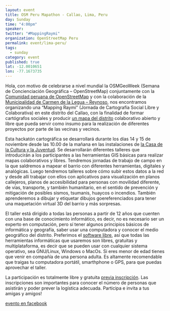```yaml
---
layout: event
title: OSM Peru Mapathon - Callao, Lima, Peru
day: Sunday
time: "4:00pm"
speaker:  
twitter: "#MappingRaymi"
organization: OpenStreetMap Peru
permalink: event/lima-peru/
tags: 
  - sunday
category: event
published: true
lat: -12.0010651
lon: -77.1673735
---
```

Hola, con motivo de celebrarse a nivel mundial la OSMGeoWeek (Semana de Concienciación Geográfica – OpenStreetMap) conjuntamente con la [Comunidad peruana de OpenStreetMap](http://wiki.openstreetmap.org/wiki/WikiProject_Peru) y con la colaboración de la [Municipalidad de Carmen de la Legua – Reynoso](http://municarmendelalegua.gob.pe/), nos encontramos organizando una “Mapping Raymi” (Jornada de Cartografía Social Libre y Colaborativa) en este distrito del Callao, con la finalidad de formar cartógrafos sociales y producir [un mapa del distrito](http://www.openstreetmap.org/#map=16/-12.0425/-77.0893) colaborativo abierto y libre que pueda servir como insumo para la realización de diferentes proyectos por parte de las vecinas y vecinos.

Esta hackatón cartográfica se desarrollará durante los días 14 y 15 de noviembre desde las 10.00 de la mañana en las instalaciones de [la Casa de la Cultura y la Juventud](http://www.openstreetmap.org/?mlat=-12.0401&mlon=-77.0966#map=16/-12.0401/-77.0966). Se desarrollarán diferentes talleres que introducirán a los participantes a las herramientas GIS básicas para realizar mapas colaborativos y libres. Tendremos jornadas de trabajo de campo en la que saldremos a mapear el barrio con diferentes herramientas, digitales y analógicas. Luego tendremos talleres sobre cómo subir estos datos a la red y desde allí trabajar con ellos con aplicativos para visualización en planos callejeros, planos de accesibilidad para personas con movilidad diferente, de vías, transporte, y también humanitario, en el sentido de prevención y mitigación de posibles sismos, tsumanis, huaycos o incendios. También aprenderemos a dibujar y etiquetar dibujos goereferenciados para tener una maquetación virtual 3D del barrio y más sorpresas.

El taller está dirigido a todas las personas a partir de 12 años que cuenten con una base de conocimiento informático, es decir, no es necesario ser un experto en computación, pero sí tener algunos principios básicos de informática y geografía, saber usar una computadora y conocer el medio geográfico del distrito. Preferimos el [software libre](https://es.wikipedia.org/wiki/Software_libre), así que todas las herramientas informáticas que usaremos son libres, gratuitas y multiplataforma, es decir que se pueden usar con cualquier sistema operativo, sea GNU/Linux, Windows o MacOs. Si eres menor de edad tienes que venir en compañía de una persona adulta. Es altamente recomendable que traigas tu computadora portátil, smarthphone o GPS, para que puedas aprovechar el taller.

La participación es totalmente libre y gratuita [previa inscripción](http://goo.gl/forms/g8o98EGdM2). Las inscripciones son importantes para conocer el número de personas que asistirán y poder prever la logística adecuada. Participa e invita a tus amigas y amigos!

[evento en facebook](https://www.facebook.com/events/1516717678646677/)


 

